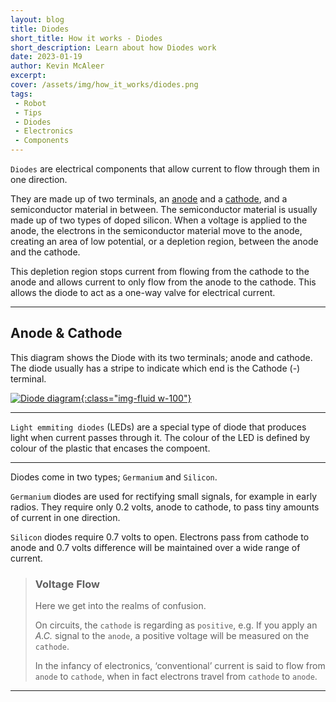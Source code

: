 ```yaml
---
layout: blog
title: Diodes
short_title: How it works - Diodes
short_description: Learn about how Diodes work
date: 2023-01-19
author: Kevin McAleer
excerpt: 
cover: /assets/img/how_it_works/diodes.png
tags:
 - Robot
 - Tips
 - Diodes 
 - Electronics
 - Components
---
```


`Diodes` are electrical components that allow current to flow through them in one direction.

They are made up of two terminals, an [anode](/resources/glossary#anode) and a [cathode](/resources/glossary#cathode), and a semiconductor material in between. The semiconductor material is usually made up of two types of doped silicon. When a voltage is applied to the anode, the electrons in the semiconductor material move to the anode, creating an area of low potential, or a depletion region, between the anode and the cathode.

This depletion region stops current from flowing from the cathode to the anode and allows current to only flow from the anode to the cathode. This allows the diode to act as a one-way valve for electrical current.

---

## Anode & Cathode

This diagram shows the Diode with its two terminals; anode and cathode. The diode usually has a stripe to indicate which end is the Cathode (-) terminal.

[![Diode diagram](/assets/img/how_it_works/diodes02.jpg){:class="img-fluid w-100"}](/assets/img/how_it_works/doides02.jpg)

---

`Light emmiting diodes` (LEDs) are a special type of diode that produces light when current passes through it. The colour of the LED is defined by colour of the plastic that encases the compoent.

---

Diodes come in two types; `Germanium` and `Silicon`.

`Germanium` diodes are used for rectifying small signals, for example in early radios. They require only 0.2 volts, anode to cathode, to pass tiny amounts of current in one direction.

`Silicon` diodes require 0.7 volts to open. Electrons pass from cathode to anode and 0.7 volts difference will be maintained over a wide range of current. 

> ### Voltage Flow
> 
> Here we get into the realms of confusion.
>
> On circuits, the `cathode` is regarding as `positive`, e.g. If you apply an *A.C.* signal to the `anode`, a positive voltage will be measured on the `cathode`.
>
> In the infancy of electronics, ‘conventional’ current is said to flow
> from `anode` to `cathode`, when in fact electrons travel from `cathode` to `anode`.

---
